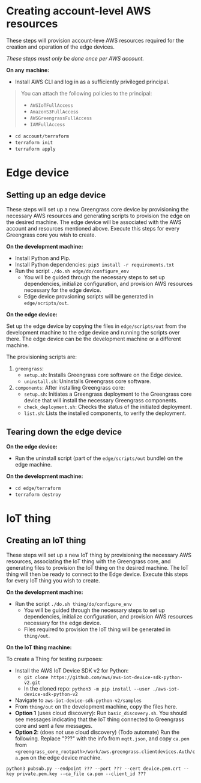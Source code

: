 # Creating account-level AWS resources

These steps will provision account-leve AWS resources required for the creation and operation of the edge devices. 

*These steps must only be done once per AWS account.*

**On any machine:**

* Install AWS CLI and log in as a sufficiently privileged principal. 

> You can attach the following policies to the principal:
>
> * `AWSIoTFullAccess`
> * `AmazonS3FullAccess`
> * `AWSGreengrassFullAccess`
> * `IAMFullAccess`

* `cd account/terraform`
* `terraform init`
* `terraform apply`

# Edge device

## Setting up an edge device

These steps will set up a new Greengrass core device by provisioning the necessary AWS resources and generating scripts to provision the edge on the desired machine. The edge device will be associated with the AWS account and resources mentioned above. Execute this steps for every Greengrass core you wish to create.

**On the development machine:**

* Install Python and Pip.
* Install Python dependencies: `pip3 install -r requirements.txt`
* Run the script `./do.sh edge/do/configure_env`
    * You will be guided through the necessary steps to set up dependencies, initialize configuration, and provision AWS resources necessary for the edge device.
    * Edge device provsioning scripts will be generated in `edge/scripts/out`.

**On the edge device:**

Set up the edge device by copying the files in `edge/scripts/out` from the development machine to the edge device and running the scripts over there. The edge device can be the development machine or a different machine. 

The provisioning scripts are:

1. `greengrass`:
    * `setup.sh`: Installs Greengrass core software on the Edge device.
    * `uninstall.sh`: Uninstalls Greengrass core software.
2. `components`: After installing Greengrass core:
    * `setup.sh`: Initiates a Greengrass deployment to the Greengrass core device that will install the necessary Greengrass components.
    * `check_deployment.sh`: Checks the status of the initiated deployment.
    * `list.sh`: Lists the installed components, to verify the deployment.

## Tearing down the edge device

**On the edge device:**

* Run the uninstall script (part of the `edge/scripts/out` bundle) on the edge machine.

**On the development machine:**

* `cd edge/terraform`
* `terraform destroy`

# IoT thing

## Creating an IoT thing

These steps will set up a new IoT thing by provisioning the necessary AWS resources, associating the IoT thing with the Greengrass core, and generating files to provision the IoT thing on the desired machine. The IoT thing will then be ready to connect to the Edge device. Execute this steps for every IoT thing you wish to create.

**On the development machine:**

* Run the script `./do.sh thing/do/configure_env`
    * You will be guided through the necessary steps to set up dependencies, initialize configuration, and provision AWS resources necessary for the edge device.
    * Files required to provision the IoT thing will be generated in `thing/out`.

**On the IoT thing machine:**

To create a Thing for testing purposes:

* Install the AWS IoT Device SDK v2 for Python:
    * `git clone https://github.com/aws/aws-iot-device-sdk-python-v2.git`
    * In the cloned repo: `python3 -m pip install --user ./aws-iot-device-sdk-python-v2`
* Navigate to `aws-iot-device-sdk-python-v2/samples`
* From `thing/out` on the development machine, copy the files here.
* **Option 1** (uses cloud discovery): Run `basic_discovery.sh`. You should see messages indicating that the IoT thing connected to Greengrass core and sent a few messages.
* **Option 2**: (does not use cloud discovery) (Todo automate) Run the following. Replace "???" with the info from `mqtt.json`, and copy `ca.pem` from `<greengrass_core_rootpath>/work/aws.greengrass.clientdevices.Auth/ca.pem` on the edge device machine.

```
python3 pubsub.py --endpoint ??? --port ??? --cert device.pem.crt --key private.pem.key --ca_file ca.pem --client_id ???
```
